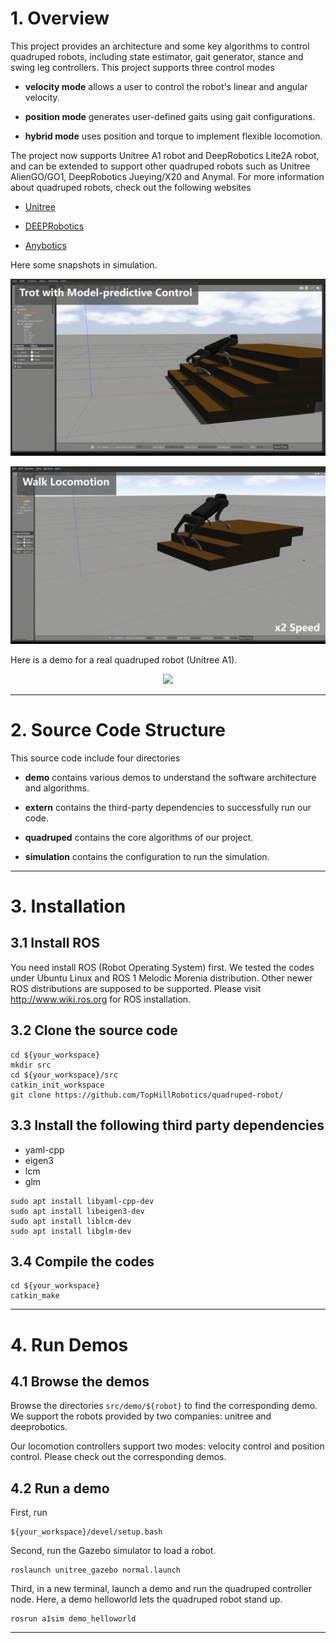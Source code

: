 # 1. Overview

This project provides an architecture and some key algorithms to control quadruped robots, including state estimator, gait generator, stance and swing leg controllers. 
This project supports three control modes

- **velocity mode** allows a user to control the robot's linear and angular velocity.

- **position mode** generates user-defined gaits using gait configurations.

- **hybrid mode** uses position and torque to implement flexible locomotion.

The project now supports Unitree A1 robot and DeepRobotics Lite2A robot, and can be extended to support other quadruped robots such as Unitree AlienGO/GO1, DeepRobotics Jueying/X20 and Anymal. For more information about quadruped robots, check out the following websites

-  [Unitree](https://github.com/unitreerobotics)

-  [DEEPRobotics](https://www.deeprobotics.cn/)

-  [Anybotics](https://www.anybotics.com/anymal-autonomous-legged-robot/)

Here some snapshots in simulation.

<p align="center">
  <img src="media/trot-mpc.gif" width="600" />
</p>

<p align="center">
  <img src="media/walk-locomotion.gif" width="600" />
</p>

Here is a demo for a real quadruped robot (Unitree A1).

<p align="center">
  <img src="media/real.gif" width="600" />
</p>

---

# 2. Source Code Structure

This source code include four directories

- **demo** contains various demos to understand the software architecture and algorithms.

- **extern** contains the third-party dependencies to successfully run our code.

- **quadruped** contains the core algorithms of our project.

- **simulation** contains the configuration to run the simulation.

---

# 3. Installation

## 3.1 Install ROS

You need install ROS (Robot Operating System) first. We tested the codes under Ubuntu Linux and ROS 1 Melodic Morenia distribution. Other newer ROS distributions are supposed to be supported. Please visit http://www.wiki.ros.org for ROS installation.

## 3.2 Clone the source code

```
cd ${your_workspace}
mkdir src
cd ${your_workspace}/src
catkin_init_workspace
git clone https://github.com/TopHillRobotics/quadruped-robot/
```

## 3.3 Install the following third party dependencies

* yaml-cpp
* eigen3
* lcm
* glm

```
sudo apt install libyaml-cpp-dev
sudo apt install libeigen3-dev
sudo apt install liblcm-dev
sudo apt install libglm-dev
```

## 3.4 Compile the codes

```
cd ${your_workspace}
catkin_make
```
---

# 4. Run Demos

## 4.1 Browse the demos

Browse the directories `src/demo/${robot}` to find the corresponding demo. We support the robots provided by two companies: unitree and deeprobotics. 

Our locomotion controllers support two modes:  velocity control and position control. Please check out the corresponding demos.

## 4.2 Run a demo

First, run

```
${your_workspace}/devel/setup.bash
```

Second, run the Gazebo simulator to load a robot.

```
roslaunch unitree_gazebo normal.launch
```

Third, in a new terminal, launch a demo and run the quadruped controller node. Here, a demo helloworld lets the quadruped robot stand up.

```
rosrun a1sim demo_helloworld
```
---
